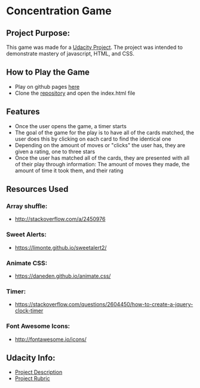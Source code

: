 # Concentration Game

## Project Purpose:

This game was made for a [Udacity Project](https://review.udacity.com/#!/rubrics/591/view). The project was intended to demonstrate mastery of javascript, HTML, and CSS.

## How to Play the Game

- Play on github pages [here](https://kennethacurtis.github.io/memory_game/)
- Clone the [repository](https://github.com/kennethacurtis/memory_game) and open the index.html file

## Features

- Once the user opens the game, a timer starts
- The goal of the game for the play is to have all of the cards matched, the user does this by clicking on each card to find the identical one
- Depending on the amount of moves or "clicks" the user has, they are given a rating, one to three stars
- Once the user has matched all of the cards, they are presented with all of their play through information: The amount of moves they made, the amount of time it took them, and their rating

## Resources Used

### Array shuffle:
- http://stackoverflow.com/a/2450976

### Sweet Alerts:
- https://limonte.github.io/sweetalert2/

### Animate CSS:
- https://daneden.github.io/animate.css/

### Timer:
- https://stackoverflow.com/questions/2604450/how-to-create-a-jquery-clock-timer

### Font Awesome Icons:
- http://fontawesome.io/icons/

## Udacity Info:
- [Project Description](https://classroom.udacity.com/nanodegrees/nd000/parts/95029f6c-33fb-4dd0-b200-ad40da075a8d/modules/1050afbb-ced4-4919-900f-6b197dc2e9b1/lessons/7781c514-aca1-4d8c-8c1e-721f2e0b3746/concepts/0a38769e-8e23-4e3f-9482-d8d1aa80fbb6)
- [Project Rubric](https://review.udacity.com/#!/rubrics/591/view)

